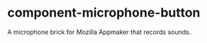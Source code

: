 component-microphone-button
===========================

A microphone brick for Mozilla Appmaker that records sounds.
